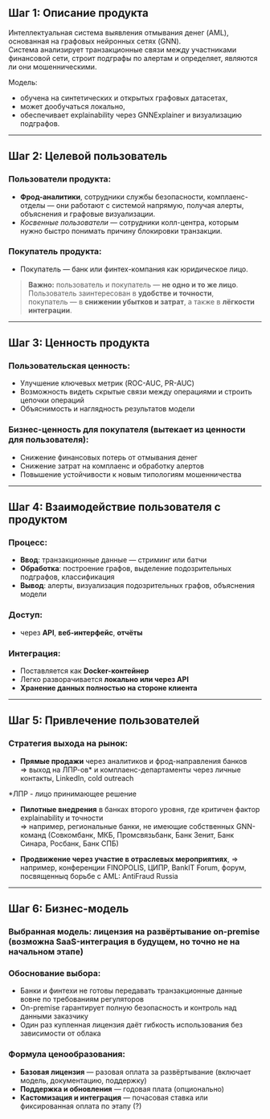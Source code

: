 ## Шаг 1: Описание продукта

Интеллектуальная система выявления отмывания денег (AML), основанная на графовых нейронных сетях (GNN).  
Система анализирует транзакционные связи между участниками финансовой сети, строит подграфы по алертам и определяет, являются ли они мошенническими.

Модель:
- обучена на синтетических и открытых графовых датасетах,
- может дообучаться локально,
- обеспечивает explainability через GNNExplainer и визуализацию подграфов.

---

##  Шаг 2: Целевой пользователь

### Пользователи продукта:
- **Фрод-аналитики**, сотрудники службы безопасности, комплаенс-отделы — они работают с системой напрямую, получая алерты, объяснения и графовые визуализации.
- _Косвенные пользователи_ — сотрудники колл-центра, которым нужно быстро понимать причину блокировки транзакции.

### Покупатель продукта:
- Покупатель — банк или финтех-компания как юридическое лицо.

> **Важно:** пользователь и покупатель — **не одно и то же лицо**.  
Пользователь заинтересован в **удобстве и точности**,  
покупатель — в **снижении убытков и затрат**, а также в **лёгкости интеграции**.

---

## Шаг 3: Ценность продукта

### Пользовательская ценность:
- Улучшение ключевых метрик (ROC-AUC, PR-AUC)
- Возможность видеть скрытые связи между операциями и строить цепочки операций
- Объяснимость и наглядность результатов модели

### Бизнес-ценность для покупателя (вытекает из ценности для пользователя):
- Снижение финансовых потерь от отмывания денег
- Снижение затрат на комплаенс и обработку алертов
- Повышение устойчивости к новым типологиям мошенничества

---

## Шаг 4: Взаимодействие пользователя с продуктом

### Процесс:
- **Ввод**: транзакционные данные — стриминг или батчи
- **Обработка**: построение графов, выделение подозрительных подграфов, классификация
- **Вывод**: алерты, визуализация подозрительных графов, объяснения модели

### Доступ:
- через **API**, **веб-интерфейс**, **отчёты**

### Интеграция:
- Поставляется как **Docker-контейнер**
- Легко разворачивается **локально или через API**
- **Хранение данных полностью на стороне клиента**

---

## Шаг 5: Привлечение пользователей

### Стратегия выхода на рынок:
- **Прямые продажи** через аналитиков и фрод-направления банков  
  => выход на ЛПР-ов* и комплаенс-департаменты через личные контакты, LinkedIn, cold outreach

*ЛПР - лицо принимающее решение

- **Пилотные внедрения** в банках второго уровня, где критичен фактор explainability и точности  
  => например, региональные банки, не имеющие собственных GNN-команд (Совкомбанк, МКБ, Промсвязьбанк, Банк Зенит, Банк Синара, Росбанк, Банк СПБ)

- **Продвижение через участие в отраслевых мероприятиях**,
  => например, конференции FINOPOLIS, ЦИПР, BankIT Forum,  форум, посвященныq борьбе с AML: AntiFraud Russia
---

## Шаг 6: Бизнес-модель

### Выбранная модель: лицензия на развёртывание on-premise (возможна SaaS-интеграция в будущем, но точно не на начальном этапе)

### Обоснование выбора:
- Банки и финтехи не готовы передавать транзакционные данные вовне по требованиям регуляторов
- On-premise гарантирует полную безопасность и контроль над данными заказчику
- Один раз купленная лицензия даёт гибкость использования без зависимости от облака

### Формула ценообразования:
- **Базовая лицензия** — разовая оплата за развёртывание (включает модель, документацию, поддержку)
- **Поддержка и обновления** — годовая плата (опционально)
- **Кастомизация и интеграция** — почасовая ставка или фиксированная оплата по этапу (?)
